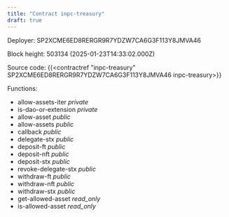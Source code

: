 ```yaml
---
title: "Contract inpc-treasury"
draft: true
---
```

Deployer: SP2XCME6ED8RERGR9R7YDZW7CA6G3F113Y8JMVA46


 



Block height: 503134 (2025-01-23T14:33:02.000Z)

Source code: {{<contractref "inpc-treasury" SP2XCME6ED8RERGR9R7YDZW7CA6G3F113Y8JMVA46 inpc-treasury>}}

Functions:

* allow-assets-iter _private_
* is-dao-or-extension _private_
* allow-asset _public_
* allow-assets _public_
* callback _public_
* delegate-stx _public_
* deposit-ft _public_
* deposit-nft _public_
* deposit-stx _public_
* revoke-delegate-stx _public_
* withdraw-ft _public_
* withdraw-nft _public_
* withdraw-stx _public_
* get-allowed-asset _read_only_
* is-allowed-asset _read_only_

